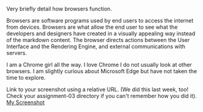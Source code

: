 Very briefly detail how browsers function.

Browsers are software programs used by end users to access the internet from devices. Browsers are what allow the end user to see what the developers and designers have created in a visually appealing way instead of the markdown content.
The browser directs actions between the User Interface and the Rendering Engine, and external communications with servers.

I am a Chrome girl all the way. I love Chrome I do not usually look at other browsers. I am slightly curious about Microsoft Edge but have not taken the time to explore.

Link to your screenshot using a relative URL. (We did this last week, too! Check your assignment-03 directory if you can't remember how you did it).
[My Screenshot](https://github.com/Lesli-Anderson/MART341-WebDesign./blob/main/assignment-4/Images/Anderson-Assign4-Screenshot.png)
